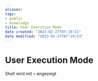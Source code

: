 ```yaml
---
aliases: 
tags:
- public
- knowledge
title: User Execution Mode
date created: "2023-02-27T07:19:51"
date modified: "2023-02-27T07:19:53"
---
```


# User Execution Mode

Shell wird mit `>` angezeigt